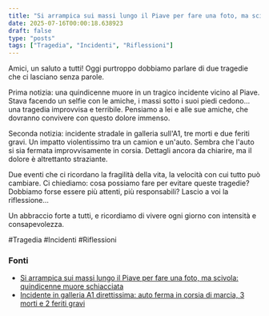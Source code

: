 ```yaml
---
title: "Si arrampica sui massi lungo il Piave per fare una foto, ma scivola: quindicenne muore schiacciata"
date: 2025-07-16T00:00:18.638923
draft: false
type: "posts"
tags: ["Tragedia", "Incidenti", "Riflessioni"]
---
```


Amici, un saluto a tutti!  Oggi purtroppo dobbiamo parlare di due tragedie che ci lasciano senza parole.  

Prima notizia: una quindicenne muore in un tragico incidente vicino al Piave.  Stava facendo un selfie con le amiche, i massi sotto i suoi piedi cedono... una tragedia improvvisa e terribile.  Pensiamo a lei e alle sue amiche, che dovranno convivere con questo dolore immenso.

Seconda notizia: incidente stradale in galleria sull'A1, tre morti e due feriti gravi.  Un impatto violentissimo tra un camion e un'auto.  Sembra che l'auto si sia fermata improvvisamente in corsia.  Dettagli ancora da chiarire, ma il dolore è altrettanto straziante.

Due eventi che ci ricordano la fragilità della vita, la velocità con cui tutto può cambiare.  Ci chiediamo: cosa possiamo fare per evitare queste tragedie?  Dobbiamo forse essere più attenti, più responsabili?  Lascio a voi la riflessione...

Un abbraccio forte a tutti, e ricordiamo di vivere ogni giorno con intensità e consapevolezza.

#Tragedia #Incidenti #Riflessioni


### Fonti
- [Si arrampica sui massi lungo il Piave per fare una foto, ma scivola: quindicenne muore schiacciata](https://www.repubblica.it/cronaca/2025/07/15/news/belluno_ragazza_cade_morta_foto_si_arrampica_per_fare_una_foto_ma_scivola_nel_piave_ragazza_di_15_anni_muore_schiacciata-424733000/)
- [Incidente in galleria A1 direttissima: auto ferma in corsia di marcia, 3 morti e 2 feriti gravi](https://www.ilsole24ore.com/art/tragedia-galleria-a1-direttissima-3-morti-e-2-feriti-gravi-scontro-mezzo-pesante-e-autovettura-AHYdobjB)
